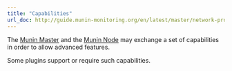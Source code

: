 ```yaml
---
title: "Capabilities"
url_doc: http://guide.munin-monitoring.org/en/latest/master/network-protocol.html#capabilities
---
```


The [Munin Master](http://guide.munin-monitoring.org/en/latest/architecture/index.html#munin-master)
and the [Munin Node](http://guide.munin-monitoring.org/en/latest/architecture/index.html#munin-node)
may exchange a set of capabilities in order to allow advanced features.

Some plugins support or require such capabilities.
